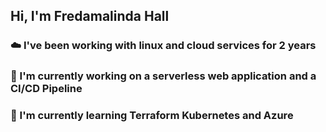 ## Hi, I'm Fredamalinda Hall

### ☁️ I've been working with linux and cloud services for 2 years
### 🔭 I'm currently working on a serverless web application and a CI/CD Pipeline
### 🌱 I'm currently learning Terraform Kubernetes and Azure


<!--
**Fredamalinda/Fredamalinda** is a ✨ _special_ ✨ repository because its `README.md` (this file) appears on your GitHub profile.

Here are some ideas to get you started:

-  I’m currently working on ...
-  I’m currently learning ...
- 👯 I’m looking to collaborate on ...
- 🤔 I’m looking for help with ...
- 💬 Ask me about ...
- 📫 How to reach me: ...
- 😄 Pronouns: ...
- ⚡ Fun fact: ...
-->
